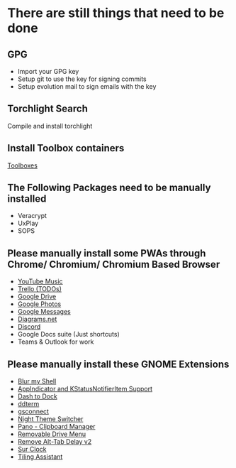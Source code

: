 # There are still things that need to be done

## GPG

- Import your GPG key
- Setup git to use the key for signing commits
- Setup evolution mail to sign emails with the key

## Torchlight Search

Compile and install torchlight

## Install Toolbox containers

[Toolboxes](https://gitlab.com/oriides/toolboxes)

## The Following Packages need to be manually installed

- Veracrypt
- UxPlay
- SOPS

## Please manually install some PWAs through Chrome/ Chromium/ Chromium Based Browser

- [YouTube Music](https://music.youtube.com)
- [Trello (TODOs)](https://trello.com/b/C2vdIkd0/todo-liste)
- [Google Drive](https://drive.google.com)
- [Google Photos](https://photos.google.com)
- [Google Messages](https://messages.google.com/web)
- [Diagrams.net](https://app.diagrams.net)
- [Discord](https://discord.com/app)
- Google Docs suite (Just shortcuts)
- Teams & Outlook for work

## Please manually install these GNOME Extensions

- [Blur my Shell](https://extensions.gnome.org/extension/3193/blur-my-shell/)
- [AppIndicator and KStatusNotifierItem Support](https://extensions.gnome.org/extension/615/appindicator-support/)
- [Dash to Dock](https://extensions.gnome.org/extension/307/dash-to-dock/)
- [ddterm](https://extensions.gnome.org/extension/3780/ddterm/)
- [gsconnect](https://extensions.gnome.org/extension/1319/gsconnect/)
- [Night Theme Switcher](https://extensions.gnome.org/extension/2236/night-theme-switcher/)
- [Pano - Clipboard Manager](https://extensions.gnome.org/extension/5278/pano/)
- [Removable Drive Menu](https://extensions.gnome.org/extension/7/removable-drive-menu/)
- [Remove Alt-Tab Delay v2](https://extensions.gnome.org/extension/2741/remove-alttab-delay-v2/)
- [Sur Clock](https://extensions.gnome.org/extension/4977/sur-clock/)
- [Tiling Assistant](https://extensions.gnome.org/extension/3733/tiling-assistant/)
